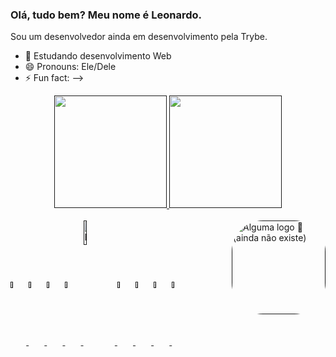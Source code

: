 ### Olá, tudo bem? Meu nome é Leonardo.

Sou um desenvolvedor ainda em desenvolvimento pela Trybe.

- 🌱 Estudando desenvolvimento Web
- 😄 Pronouns: Ele/Dele
- ⚡ Fun fact:
  -->

<div align="center">
  <a href=>
  <img height="180em" src="https://github-readme-stats.vercel.app/api?username=LDantasA&show_icons=true&theme=algolia&include_all_commits=true&count_private=true"/>
  <img height="180em" src="https://github-readme-stats.vercel.app/api/top-langs/?username=LDantasA&layout=compact&langs_count=7&theme=algolia"/>
</div>
  <div style="display: inline_block"><br>
    <img align="center" alt="JS" width="5%" src="https://cdn.jsdelivr.net/gh/devicons/devicon/icons/javascript/javascript-plain.svg">
    <img align="center" alt="HTML" width="5%" src="https://cdn.jsdelivr.net/gh/devicons/devicon/icons/html5/html5-plain-wordmark.svg">
    <img align="center" alt="CSS" width="5%" src="https://cdn.jsdelivr.net/gh/devicons/devicon/icons/css3/css3-plain-wordmark.svg">
    <img align="center" alt="React" width="5%" src="https://cdn.jsdelivr.net/gh/devicons/devicon/icons/react/react-original-wordmark.svg">
    <img align="center" alt="MySQL" width="10%" src="https://cdn.jsdelivr.net/gh/devicons/devicon/icons/mysql/mysql-original-wordmark.svg">
    <img align="center" alt="MongoDB" width="5%" src="https://cdn.jsdelivr.net/gh/devicons/devicon/icons/mongodb/mongodb-original-wordmark.svg">
    <img align="center" alt="NodeJS" width="5%" src="https://cdn.jsdelivr.net/gh/devicons/devicon/icons/nodejs/nodejs-original.svg">
    <img align="center" alt="Express" width="5%" src="https://cdn.jsdelivr.net/gh/devicons/devicon/icons/express/express-original.svg">
    <img align="center" alt="Python" width="5%" src="https://cdn.jsdelivr.net/gh/devicons/devicon/icons/python/python-original-wordmark.svg">
    <img align="right" alt="Alguma logo 🤔 (ainda não existe)" height="150" style="border-radius:50px;" src="">
  </div>
